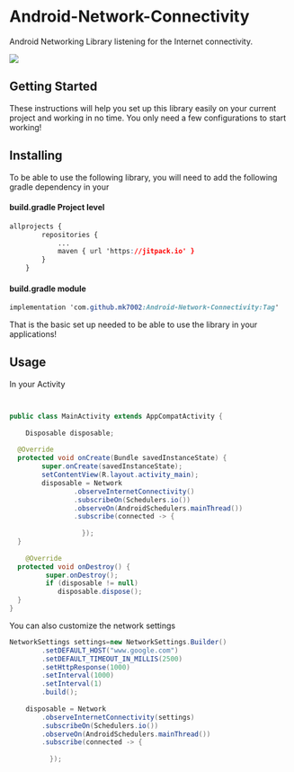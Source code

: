 
# Android-Network-Connectivity
Android Networking Library listening for the Internet connectivity.

[![](https://jitpack.io/v/mk7002/Android-Network-Connectivity.svg)](https://jitpack.io/#mk7002/Android-Network-Connectivity)



## Getting Started

These instructions will help you set up this library easily on your current project and working in no time. You only need a few configurations to start working!

## Installing

To be able to use the following library, you will need to add the following gradle dependency in your
#### build.gradle Project level

```css
allprojects {
		repositories {
			...
			maven { url 'https://jitpack.io' }
		}
	}
```

#### build.gradle  module

```css
implementation 'com.github.mk7002:Android-Network-Connectivity:Tag'
```
That is the basic set up needed to be able to use the library in your applications!

## Usage

In your Activity
```java


public class MainActivity extends AppCompatActivity {  
  
    Disposable disposable;  
  
  @Override  
  protected void onCreate(Bundle savedInstanceState) {  
        super.onCreate(savedInstanceState);  
		setContentView(R.layout.activity_main);  
		disposable = Network  
                .observeInternetConnectivity()  
                .subscribeOn(Schedulers.io())  
                .observeOn(AndroidSchedulers.mainThread())  
                .subscribe(connected -> {  
	                     
				  });  
  }  
  
    @Override  
  protected void onDestroy() {  
         super.onDestroy();  
		 if (disposable != null)  
            disposable.dispose();  
  }  
}
```
You can also customize the network settings
```java
NetworkSettings settings=new NetworkSettings.Builder()  
        .setDEFAULT_HOST("www.google.com")  
        .setDEFAULT_TIMEOUT_IN_MILLIS(2500)  
        .setHttpResponse(1000)  
        .setInterval(1000)  
        .setInterval(1)  
        .build(); 
         
	disposable = Network  
        .observeInternetConnectivity(settings)  
        .subscribeOn(Schedulers.io())  
        .observeOn(AndroidSchedulers.mainThread())  
        .subscribe(connected -> {  
            
		  });
```
